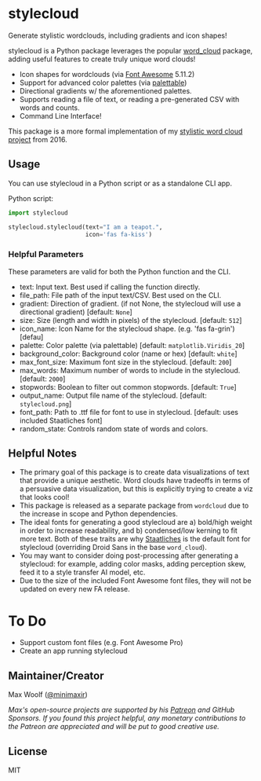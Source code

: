 # stylecloud

Generate stylistic wordclouds, including gradients and icon shapes!

stylecloud is a Python package leverages the popular [word_cloud](https://github.com/amueller/word_cloud) package, adding useful features to create truly unique word clouds!

* Icon shapes for wordclouds (via [Font Awesome](https://fontawesome.com) 5.11.2)
* Support for advanced color palettes (via [palettable](https://jiffyclub.github.io/palettable/))
* Directional gradients w/ the aforementioned palettes.
* Supports reading a file of text, or reading a pre-generated CSV with words and counts.
* Command Line Interface!

This package is a more formal implementation of my [stylistic word cloud project](https://minimaxir.com/2016/05/wordclouds/) from 2016.

## Usage

You can use stylecloud in a Python script or as a standalone CLI app.

Python script:

```python
import stylecloud

stylecloud.stylecloud(text="I am a teapot.",
                      icon='fas fa-kiss')
```

### Helpful Parameters

These parameters are valid for both the Python function and the CLI.

* text: Input text. Best used if calling the function directly.
* file_path: File path of the input text/CSV. Best used on the CLI.
* gradient: Direction of gradient. (if not None, the stylecloud will use a directional gradient) [default: `None`]
* size: Size (length and width in pixels) of the stylecloud. [default: `512`]
* icon_name: Icon Name for the stylecloud shape. (e.g. 'fas fa-grin') [defau]
* palette: Color palette (via palettable) [default: `matplotlib.Viridis_20`]
* background_color: Background color (name or hex) [default: `white`]
* max_font_size: Maximum font size in the stylecloud. [default: `200`]
* max_words: Maximum number of words to include in the stylecloud. [default: `2000`]
* stopwords: Boolean to filter out common stopwords. [default: `True`]
* output_name: Output file name of the stylecloud. [default: `stylecloud.png`]
* font_path: Path to .ttf file for font to use in stylecloud. [default: uses included Staatliches font]
* random_state: Controls random state of words and colors.

## Helpful Notes

* The primary goal of this package is to create data visualizations of text that provide a unique aesthetic. Word clouds have tradeoffs in terms of a persuasive data visualization, but this is explicitly trying to create a viz that looks cool!
* This package is released as a separate package from `wordcloud` due to the increase in scope and Python dependencies.
* The ideal fonts for generating a good stylecloud are a) bold/high weight in order to increase readability, and b) condensed/low kerning to fit more text. Both of these traits are why [Staatliches](https://fonts.google.com/specimen/Staatliches) is the default font for stylecloud (overriding Droid Sans in the base `word_cloud`).
* You may want to consider doing post-processing after generating a stylecloud: for example, adding color masks, adding perception skew, feed it to a style transfer AI model, etc.
* Due to the size of the included Font Awesome font files, they will not be updated on every new FA release.
  
# To Do

* Support custom font files (e.g. Font Awesome Pro)
* Create an app running stylecloud

## Maintainer/Creator

Max Woolf ([@minimaxir](https://minimaxir.com))

*Max's open-source projects are supported by his [Patreon](https://www.patreon.com/minimaxir) and GitHub Sponsors. If you found this project helpful, any monetary contributions to the Patreon are appreciated and will be put to good creative use.*

## License

MIT
